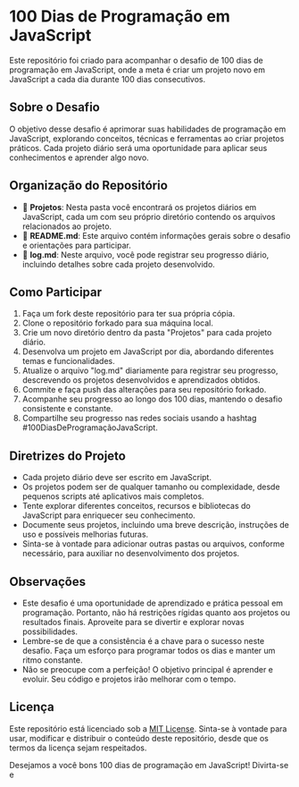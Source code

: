 # 100 Dias de Programação em JavaScript

Este repositório foi criado para acompanhar o desafio de 100 dias de programação em JavaScript, onde a meta é criar um projeto novo em JavaScript a cada dia durante 100 dias consecutivos.

## Sobre o Desafio

O objetivo desse desafio é aprimorar suas habilidades de programação em JavaScript, explorando conceitos, técnicas e ferramentas ao criar projetos práticos. Cada projeto diário será uma oportunidade para aplicar seus conhecimentos e aprender algo novo.

## Organização do Repositório

- 📁 **Projetos**: Nesta pasta você encontrará os projetos diários em JavaScript, cada um com seu próprio diretório contendo os arquivos relacionados ao projeto.
- 📄 **README.md**: Este arquivo contém informações gerais sobre o desafio e orientações para participar.
- 📄 **log.md**: Neste arquivo, você pode registrar seu progresso diário, incluindo detalhes sobre cada projeto desenvolvido.

## Como Participar

1. Faça um fork deste repositório para ter sua própria cópia.
2. Clone o repositório forkado para sua máquina local.
3. Crie um novo diretório dentro da pasta "Projetos" para cada projeto diário.
4. Desenvolva um projeto em JavaScript por dia, abordando diferentes temas e funcionalidades.
5. Atualize o arquivo "log.md" diariamente para registrar seu progresso, descrevendo os projetos desenvolvidos e aprendizados obtidos.
6. Commite e faça push das alterações para seu repositório forkado.
7. Acompanhe seu progresso ao longo dos 100 dias, mantendo o desafio consistente e constante.
8. Compartilhe seu progresso nas redes sociais usando a hashtag #100DiasDeProgramaçãoJavaScript.

## Diretrizes do Projeto

- Cada projeto diário deve ser escrito em JavaScript.
- Os projetos podem ser de qualquer tamanho ou complexidade, desde pequenos scripts até aplicativos mais completos.
- Tente explorar diferentes conceitos, recursos e bibliotecas do JavaScript para enriquecer seu conhecimento.
- Documente seus projetos, incluindo uma breve descrição, instruções de uso e possíveis melhorias futuras.
- Sinta-se à vontade para adicionar outras pastas ou arquivos, conforme necessário, para auxiliar no desenvolvimento dos projetos.

## Observações

- Este desafio é uma oportunidade de aprendizado e prática pessoal em programação. Portanto, não há restrições rígidas quanto aos projetos ou resultados finais. Aproveite para se divertir e explorar novas possibilidades.
- Lembre-se de que a consistência é a chave para o sucesso neste desafio. Faça um esforço para programar todos os dias e manter um ritmo constante.
- Não se preocupe com a perfeição! O objetivo principal é aprender e evoluir. Seu código e projetos irão melhorar com o tempo.

## Licença

Este repositório está licenciado sob a [MIT License](LICENSE). Sinta-se à vontade para usar, modificar e distribuir o conteúdo deste repositório, desde que os termos da licença sejam respeitados.

Desejamos a você bons 100 dias de programação em JavaScript! Divirta-se e
